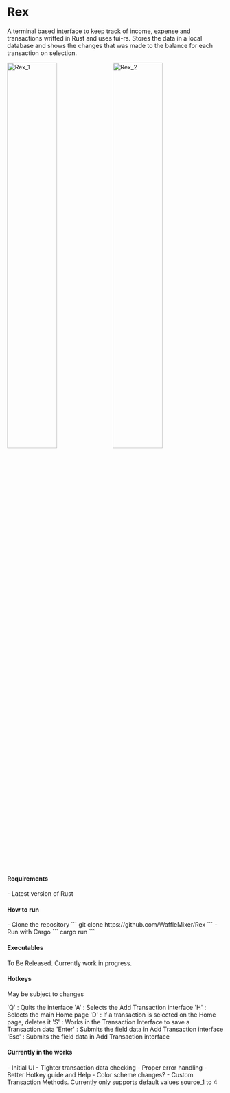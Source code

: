 # Rex
A terminal based interface to keep track of income, expense and transactions writted in Rust and uses tui-rs. Stores the data in a local database and shows the changes that was made to the balance for each transaction on selection.

<img src="https://dl.dropboxusercontent.com/s/ecnixug3vus2bj7/Rex_1.png" alt="Rex_1" width="48%" > <img src="https://dl.dropboxusercontent.com/s/uzi0ft4aw5u68gf/Rex_2.png" alt="Rex_2" width="48%" >

<h4>Requirements</h4>
- Latest version of Rust

<h4>How to run</h4>
- Clone the repository
```
git clone https://github.com/WaffleMixer/Rex
```
- Run with Cargo
```
cargo run
```

<h4>Executables</h4>
To Be Released. Currently work in progress.

<h4>Hotkeys</h4>
May be subject to changes

'Q' : Quits the interface
'A' : Selects the Add Transaction interface
'H' : Selects the main Home page
'D' : If a transaction is selected on the Home page, deletes it
'S' : Works in the Transaction Interface to save a Transaction data
'Enter' : Submits the field data in Add Transaction interface
'Esc' : Submits the field data in Add Transaction interface

<h4>Currently in the works</h4>
- Initial UI
- Tighter transaction data checking
- Proper error handling
- Better Hotkey guide and Help
- Color scheme changes?
- Custom Transaction Methods. Currently only supports default values source_1 to 4
